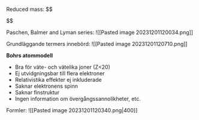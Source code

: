 Reduced mass:
$$

$$

Paschen, Balmer and Lyman series:
![[Pasted image 20231201120034.png]]

Grundläggande termers innebörd:
![[Pasted image 20231201120710.png]]


**Bohrs atommodell**
- Bra för väte- och vätelika joner (Z<20)
- Ej utvidgningsbar till flera elektroner
- Relativistika effekter ej inkluderade
- Saknar elektronens spinn
- Saknar finstruktur
- Ingen information om övergångssannolikheter, etc.

Formler:
![[Pasted image 20231201120340.png|400]]